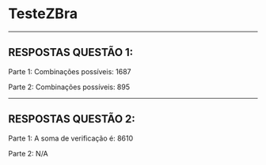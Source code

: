 # TesteZBra

------------------------------------------------
RESPOSTAS QUESTÃO 1: 
------------------------------------------------

Parte 1: 
Combinações possíveis: 1687

Parte 2: 
Combinações possíveis: 895


------------------------------------------------
RESPOSTAS QUESTÃO 2:
------------------------------------------------

Parte 1: 
A soma de verificação é: 8610


Parte 2: 
N/A
